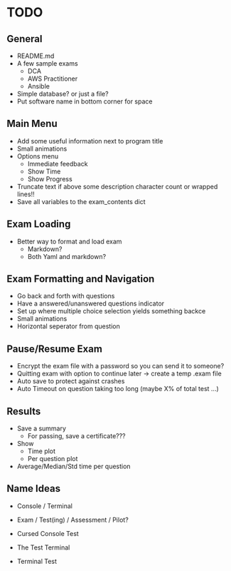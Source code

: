 # TODO 

## General
- README.md
- A few sample exams
  - DCA
  - AWS Practitioner
  - Ansible
- Simple database? or just a file?
- Put software name in bottom corner for space

## Main Menu
- Add some useful information next to program title
- Small animations
- Options menu
  - Immediate feedback
  - Show Time
  - Show Progress
- Truncate text if above some description character count or wrapped lines!!
- Save all variables to the exam_contents dict

## Exam Loading
- Better way to format and load exam
  - Markdown?
  - Both Yaml and markdown?

## Exam Formatting and Navigation
- Go back and forth with questions
- Have a answered/unanswered questions indicator 
- Set up where multiple choice selection yields something backce
- Small animations
- Horizontal seperator from question

## Pause/Resume Exam
- Encrypt the exam file with a password so you can send it to someone?
- Quitting exam with option to continue later -> create a temp .exam file
- Auto save to protect against crashes
- Auto Timeout on question taking too long (maybe X% of total test ...)

## Results
- Save a summary
  - For passing, save a certificate???
- Show
  - Time plot 
  - Per question plot
- Average/Median/Std time per question

## Name Ideas
  - Console / Terminal
  - Exam / Test(ing) / Assessment / Pilot?
  - Cursed Console Test

  - The Test Terminal
  - Terminal Test